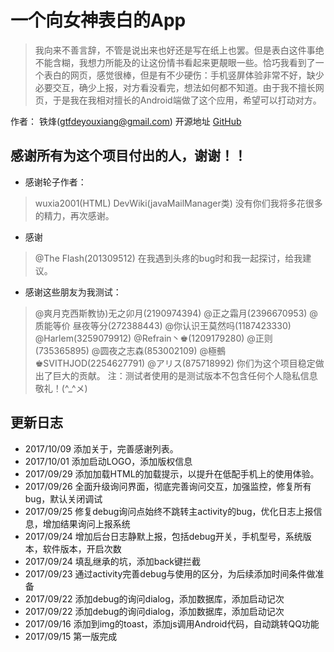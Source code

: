 # 一个向女神表白的App
> 我向来不善言辞，不管是说出来也好还是写在纸上也罢。但是表白这件事绝不能含糊，我想力所能及的让这份情书看起来更靚眼一些。恰巧我看到了一个表白的网页，感觉很棒，但是有不少硬伤：手机竖屏体验非常不好，缺少必要交互，确少上报，对方看没看完，想法如何都不知道。由于我不擅长网页，于是我在我相对擅长的Android端做了这个应用，希望可以打动对方。

作者：
铁烽(gtfdeyouxiang@gmail.com)
开源地址 [GitHub](https://www.github.com/gtf35/showLove)

## 感谢所有为这个项目付出的人，谢谢！！

- 感谢轮子作者：
> wuxia2001(HTML)
> DevWiki(javaMailManager类)
> 没有你们我将多花很多的精力，再次感谢。
- 感谢
> @The Flash(201309512)
> 在我遇到头疼的bug时和我一起探讨，给我建议。

- 感谢这些朋友为我测试：
> @爽月克西斯教协)无之卯月(2190974394)
> @正之霜月(2396670953)
> @质能等价 昼夜等分(272388443)
> @你认识王莫然吗(1187423330)
> @Harlem(3259079912)
> @Refrain丶♚(1209179280)
> @正则(735365895)
> @圆夜之志森(853002109)
> @極鵺♚SVITHJOD(2254627791)
> @アリス(875718992)
> 你们为这个项目稳定做出了巨大的贡献。
注：测试者使用的是测试版本不包含任何个人隐私信息
敬礼！(^_^メ)


## 更新日志
* 2017/10/09 添加关于，完善感谢列表。
* 2017/10/01 添加启动LOGO，添加版权信息
* 2017/09/29 添加加载HTML的加载提示，以提升在低配手机上的使用体验。
* 2017/09/26 全面升级询问界面，彻底完善询问交互，加强监控，修复所有bug，默认关闭调试
* 2017/09/25 修复debug询问点始终不跳转主activity的bug，优化日志上报信息，增加结果询问上报系统
* 2017/09/24 增加后台日志静默上报，包括debug开关，手机型号，系统版本，软件版本，开启次数
* 2017/09/24 填乱继承的坑，添加back键拦截
* 2017/09/23 通过activity完善debug与使用的区分，为后续添加时间条件做准备
* 2017/09/22 添加debug的询问dialog，添加数据库，添加启动记次
* 2017/09/22 添加debug的询问dialog，添加数据库，添加启动记次
* 2017/09/16 添加到img的toast，添加js调用Android代码，自动跳转QQ功能
* 2017/09/15 第一版完成




